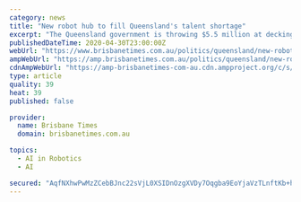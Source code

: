 ```yaml
---
category: news
title: "New robot hub to fill Queensland's talent shortage"
excerpt: "The Queensland government is throwing $5.5 million at decking out an entire floor of its start-up precinct in the Fortitude Valley."
publishedDateTime: 2020-04-30T23:00:00Z
webUrl: "https://www.brisbanetimes.com.au/politics/queensland/new-robot-hub-to-fill-queensland-s-talent-shortage-20200430-p54oq1.html"
ampWebUrl: "https://amp.brisbanetimes.com.au/politics/queensland/new-robot-hub-to-fill-queensland-s-talent-shortage-20200430-p54oq1.html"
cdnAmpWebUrl: "https://amp-brisbanetimes-com-au.cdn.ampproject.org/c/s/amp.brisbanetimes.com.au/politics/queensland/new-robot-hub-to-fill-queensland-s-talent-shortage-20200430-p54oq1.html"
type: article
quality: 39
heat: 39
published: false

provider:
  name: Brisbane Times
  domain: brisbanetimes.com.au

topics:
  - AI in Robotics
  - AI

secured: "AqfNXhwPwMzZCebBJnc22sVjL0XSIDnOzgXVDy7Oqgba9EoYjaVzTLnftKb+h1FQwA96eVj9rQhLDlh3GOK63NfpxvGXfTR1Er09lBGPob3nAuBAPGKfHrNBUrd2+aeP0zcHzTz/jZo2LPn9ABOO7OKACEQ6Pioz8AhHyWgHeLqKRtGovKGKoPn3bHQLXK3wGvSroEp+3UpIGnFLX3JKkx25q5eTYz8x+oep8gexY4Dy3JrElK0+j4/C0ODOwpclHpxgn5VgfgIIADXVYUS5NIf5ZNUWn5NxRxWtcldEEBWkfh6Ag8pwiMkQkNSymU52aUYL51CqoyNp0SfogeaRrDqvsbHjv+dlmro1vUq7u1QDip3amOTVCEjHOC7jZElk02RVljgj6aRA6fi8joKEdxssm68qRc9zCPuk7No1WCNPwxtyu5KOKUcXvX8Zhnezxmx0ZSd/VmInevQ2IHoRgDK25phDm7VA+K9D2CSl6UA=;pqqWsClZ12CZbc5H8Z+MMg=="
---
```


